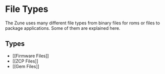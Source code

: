 # File Types
The Zune uses many different file types from binary files for roms or files to package applications. Some of them are explained here.

## Types
- [[Firmware Files]]
- [[ZCP Files]]
- [[Gem Files]]
